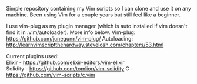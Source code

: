 Simple repository containing my Vim scripts so I can clone and use it on any machine. Been using Vim for a couple years but still feel like a beginner.

I use vim-plug as my plugin manager (which is auto installed if vim doesn't find it in .vim/autoloader). More info below.
Vim-plug: https://github.com/junegunn/vim-plug/
Autoloading: http://learnvimscriptthehardway.stevelosh.com/chapters/53.html

Current plugins used:  
Elixir - https://github.com/elixir-editors/vim-elixir  
Solidity - https://github.com/tomlion/vim-solidity
C - https://github.com/vim-scripts/c.vim 
